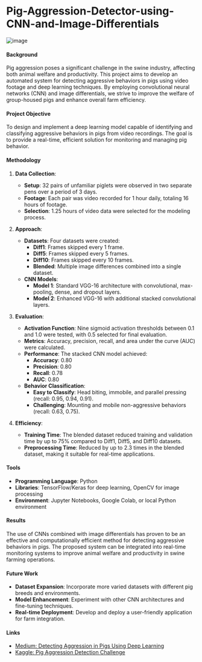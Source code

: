 # Pig-Aggression-Detector-using-CNN-and-Image-Differentials
![image](https://user-images.githubusercontent.com/81607668/127727120-a11f32fa-3042-4773-b54e-fd1a792fff2f.png)

#### Background
Pig aggression poses a significant challenge in the swine industry, affecting both animal welfare and productivity. This project aims to develop an automated system for detecting aggressive behaviors in pigs using video footage and deep learning techniques. By employing convolutional neural networks (CNN) and image differentials, we strive to improve the welfare of group-housed pigs and enhance overall farm efficiency.

#### Project Objective
To design and implement a deep learning model capable of identifying and classifying aggressive behaviors in pigs from video recordings. The goal is to provide a real-time, efficient solution for monitoring and managing pig behavior.

#### Methodology
1. **Data Collection**:
   - **Setup**: 32 pairs of unfamiliar piglets were observed in two separate pens over a period of 3 days.
   - **Footage**: Each pair was video recorded for 1 hour daily, totaling 16 hours of footage.
   - **Selection**: 1.25 hours of video data were selected for the modeling process.

2. **Approach**:
   - **Datasets**: Four datasets were created:
     - **Diff1**: Frames skipped every 1 frame.
     - **Diff5**: Frames skipped every 5 frames.
     - **Diff10**: Frames skipped every 10 frames.
     - **Blended**: Multiple image differences combined into a single dataset.
   - **CNN Models**:
     - **Model 1**: Standard VGG-16 architecture with convolutional, max-pooling, dense, and dropout layers.
     - **Model 2**: Enhanced VGG-16 with additional stacked convolutional layers.

3. **Evaluation**:
   - **Activation Function**: Nine sigmoid activation thresholds between 0.1 and 1.0 were tested, with 0.5 selected for final evaluation.
   - **Metrics**: Accuracy, precision, recall, and area under the curve (AUC) were calculated.
   - **Performance**: The stacked CNN model achieved:
     - **Accuracy**: 0.80
     - **Precision**: 0.80
     - **Recall**: 0.78
     - **AUC**: 0.80
   - **Behavior Classification**:
     - **Easy to Classify**: Head biting, immobile, and parallel pressing (recall: 0.95, 0.94, 0.91).
     - **Challenging**: Mounting and mobile non-aggressive behaviors (recall: 0.63, 0.75).

4. **Efficiency**:
   - **Training Time**: The blended dataset reduced training and validation time by up to 75% compared to Diff1, Diff5, and Diff10 datasets.
   - **Preprocessing Time**: Reduced by up to 2.3 times in the blended dataset, making it suitable for real-time applications.

#### Tools
- **Programming Language**: Python
- **Libraries**: TensorFlow/Keras for deep learning, OpenCV for image processing
- **Environment**: Jupyter Notebooks, Google Colab, or local Python environment

#### Results
The use of CNNs combined with image differentials has proven to be an effective and computationally efficient method for detecting aggressive behaviors in pigs. The proposed system can be integrated into real-time monitoring systems to improve animal welfare and productivity in swine farming operations.

#### Future Work
- **Dataset Expansion**: Incorporate more varied datasets with different pig breeds and environments.
- **Model Enhancement**: Experiment with other CNN architectures and fine-tuning techniques.
- **Real-time Deployment**: Develop and deploy a user-friendly application for farm integration.

#### Links
- [Medium: Detecting Aggression in Pigs Using Deep Learning](https://medium.com/analytics-vidhya/detecting-aggression-in-pigs-using-deep-learning)
- [Kaggle: Pig Aggression Detection Challenge](https://www.kaggle.com/harryaricibasi/pig-aggression-detection)

